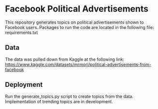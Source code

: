 # Facebook Political Advertisements
This repository generates topics on political advertisements shown to Facebook users. Packages to run the code are located in the following file: requirements.txt

## Data
The data was pulled down from Kaggle at the following link: https://www.kaggle.com/datasets/mrmorj/political-advertisements-from-facebook

## Deployment
Run the generate_topics.py script to create topics from the data. Implementation of trending topics are in development.
